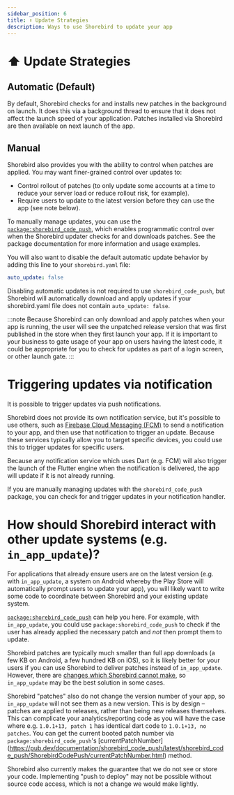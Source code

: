 ```yaml
---
sidebar_position: 6
title: ⬆️ Update Strategies
description: Ways to use Shorebird to update your app
---
```


# ⬆️ Update Strategies

## Automatic (Default)

By default, Shorebird checks for and installs new patches in the background on
launch. It does this via a background thread to ensure that it does not affect
the launch speed of your application. Patches installed via Shorebird are then
available on next launch of the app.

## Manual

Shorebird also provides you with the ability to control when patches are
applied. You may want finer-grained control over updates to:

- Control rollout of patches (to only update some accounts at a time to reduce
  your server load or reduce rollout risk, for example).
- Require users to update to the latest version before they can use the app (see
  note below).

To manually manage updates, you can use the
[`package:shorebird_code_push`](https://pub.dev/packages/shorebird_code_push),
which enables programmatic control over when the Shorebird updater checks for
and downloads patches. See the package documentation for more information and
usage examples.

You will also want to disable the default automatic update behavior by adding
this line to your `shorebird.yaml` file:

```yaml
auto_update: false
```

Disabling automatic updates is not required to use `shorebird_code_push`, but
Shorebird will automatically download and apply updates if your shorebird.yaml
file does not contain `auto_update: false`.

:::note
Because Shorebird can only download and apply patches when your app is
running, the user will see the unpatched release version that was first
published in the store when they first launch your app. If it is important to
your business to gate usage of your app on users having the latest code, it
could be appropriate for you to check for updates as part of a login screen, or
other launch gate.
:::

# Triggering updates via notification

It is possible to trigger updates via push notifications.

Shorebird does not provide its own notification service, but it's possible to
use others, such as [Firebase Cloud Messaging
(FCM)](https://firebase.google.com/docs/cloud-messaging) to send a notification
to your app, and then use that notification to trigger an update. Because these
services typically allow you to target specific devices, you could use this to
trigger updates for specific users.

Because any notification service which uses Dart (e.g. FCM) will also trigger
the launch of the Flutter engine when the notification is delivered, the app
will update if it is not already running.

If you are manually managing updates with the `shorebird_code_push` package, you
can check for and trigger updates in your notification handler.

# How should Shorebird interact with other update systems (e.g. `in_app_update`)?

For applications that already ensure users are on the latest version (e.g. with
`in_app_update`, a system on Android whereby the Play Store will automatically
prompt users to update your app), you will likely want to write some code to
coordinate between Shorebird and your existing update system.

[`package:shorebird_code_push`](https://pub.dev/packages/shorebird_code_push)
can help you here. For example, with `in_app_update`, you could use
`package:shorebird_code_push` to check if the user has already applied the
necessary patch and _not_ then prompt them to update.

Shorebird patches are typically much smaller than full app downloads (a few KB
on Android, a few hundred KB on iOS), so it is likely better for your users if
you can use Shorebird to deliver patches instead of `in_app_update`. However,
there are [changes which Shorebird cannot
make](faq#what-types-of-changes-does-shorebird-code-push-support), so
`in_app_update` may be the best solution in some cases.

Shorebird "patches" also do not change the version number of your app, so
`in_app_update` will not see them as a new version. This is by design – patches
are applied to releases, rather than being new releases themselves. This can
complicate your analytics/reporting code as you will have the case where e.g.
`1.0.1+13, patch 1` has identical dart code to `1.0.1+13, no patches`. You can
get the current booted patch number via `package:shorebird_code_push`'s
[currentPatchNumber]
(https://pub.dev/documentation/shorebird_code_push/latest/shorebird_code_push/ShorebirdCodePush/currentPatchNumber.html)
method.

Shorebird also currently makes the guarantee that we do not see or store your
code. Implementing "push to deploy" may not be possible without source code
access, which is not a change we would make lightly.
